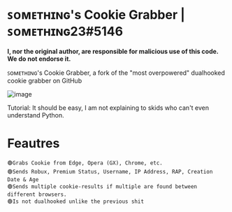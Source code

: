 # ꜱᴏᴍᴇᴛʜɪɴɢ's Cookie Grabber | ꜱᴏᴍᴇᴛʜɪɴɢ23#5146

**I, nor the original author, are responsible for malicious use of this code. We do not endorse it.**

ꜱᴏᴍᴇᴛʜɪɴɢ's Cookie Grabber, a fork of the "most overpowered" dualhooked cookie grabber on GitHub

![image](https://cdn.discordapp.com/attachments/1085028756994924565/1088691092339306576/image.png)

Tutorial: It should be easy, I am not explaining to skids who can't even understand Python.

# Feautres
	🟢Grabs Cookie from Edge, Opera (GX), Chrome, etc.
	🟢Sends Robux, Premium Status, Username, IP Address, RAP, Creation Date & Age
	🟢Sends multiple cookie-results if multiple are found between different browsers.
	🟢Is not dualhooked unlike the previous shit
